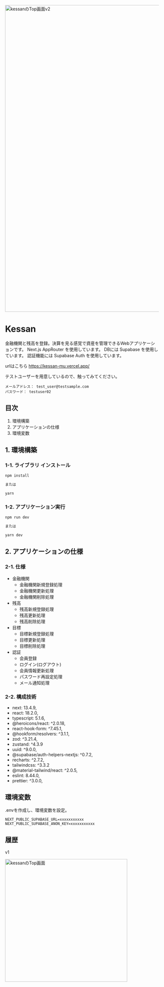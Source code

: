 <img width="1000" alt="kessanのTop画面v2" src="https://github.com/massu-159/Kessan/assets/75517054/5b30818c-a78d-4324-a21c-f78b9277d53e">

# Kessan

金融機関と残高を登録。決算を見る感覚で資産を管理できるWebアプリケーションです。
Next.js AppRouter を使用しています。
DBには Supabase を使用しています。
認証機能には Supabase Auth を使用しています。

urlはこちら
https://kessan-mu.vercel.app/

テストユーザーを用意しているので、触ってみてください。

```
メールアドレス： test_user@testsample.com
パスワード： testuser02
```

## 目次
1. 環境構築
2. アプリケーションの仕様
3. 環境変数

## 1. 環境構築

### 1-1. ライブラリ インストール

```Bash
npm install

または

yarn
```

### 1-2. アプリケーション実行

```Bash
npm run dev

または

yarn dev
```

## 2. アプリケーションの仕様

### 2-1. 仕様
- 金融機関
  - 金融機関新規登録処理
  - 金融機関更新処理
  - 金融機関削除処理
- 残高
  - 残高新規登録処理
  - 残高更新処理
  - 残高削除処理
- 目標
  - 目標新規登録処理
  - 目標更新処理
  - 目標削除処理
- 認証
  - 会員登録
  - ログイン(ログアウト)
  - 会員情報更新処理
  - パスワード再設定処理
  - メール通知処理

### 2-2. 構成技術
- next: 13.4.9,
- react: 18.2.0,
- typescript: 5.1.6,
- @heroicons/react: ^2.0.18,
- react-hook-form: ^7.45.1,
- @hookform/resolvers: ^3.1.1,
- zod: ^3.21.4,
- zustand: ^4.3.9
- uuid: ^9.0.0,
- @supabase/auth-helpers-nextjs: ^0.7.2,
- recharts: ^2.7.2,
- tailwindcss: ^3.3.2
- @material-tailwind/react: ^2.0.5,
- eslint: 8.44.0,
- prettier: ^3.0.0,

## 環境変数
.envを作成し、環境変数を設定。
```.env
NEXT_PUBLIC_SUPABASE_URL=xxxxxxxxxxx
NEXT_PUBLIC_SUPABASE_ANON_KEY=xxxxxxxxxxx
```

## 履歴

v1

<img width="400" alt="kessanのTop画面" src="https://github.com/massu-159/Kessan/assets/75517054/b349696c-26b9-435d-8168-4d805fff0bfd">
